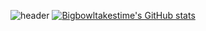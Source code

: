 ![header](https://capsule-render.vercel.app/api?type=rect&color=auto&height=300&section=header&text=To%20make%20bigbowl,%20It's%20takes%20time&fontSize=40)
[![Bigbowltakestime's GitHub stats](https://github-readme-stats.vercel.app/api?username=Bigbowltakestime&theme=radical)](https://github.com/Bigbowltakestime/github-readme-stats)
